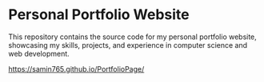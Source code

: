 # Personal Portfolio Website

This repository contains the source code for my personal portfolio website, showcasing my skills, projects, and experience in computer science and web development.

https://samin765.github.io/PortfolioPage/
